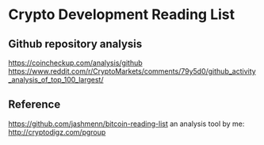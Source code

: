 # Crypto Development Reading List

## Github repository analysis
https://coincheckup.com/analysis/github
https://www.reddit.com/r/CryptoMarkets/comments/79y5d0/github_activity_analysis_of_top_100_largest/

## Reference
https://github.com/jashmenn/bitcoin-reading-list
an analysis tool by me: http://cryptodigz.com/pgroup
